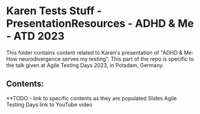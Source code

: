 # Karen Tests Stuff - PresentationResources - ADHD & Me - ATD 2023

This folder contains content related to Karen's presentation of "ADHD & Me: How neurodivergence serves my testing". This part of the repo is specific to the talk given at Agile Testing Days 2023, in Potsdam, Germany.

## Contents:

\*\*TODO - link to specific contents as they are populated
Slides
Agile Testing Days link to YouTube video
